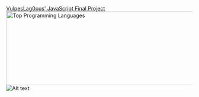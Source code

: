 [VulpesLag0pus' JavaScript Final Project](https://github.com/VulpesLag0pus/JavaScript-Final-Project)
<img src="https://github-readme-stats.vercel.app/api/top-langs/?username=VulpesLag0pus&theme=tokyonight" width="600" height="200" alt="Top Programming Languages">
![Alt text](https://spotify-recently-played-readme.vercel.app/api?user=pxxmde9a2f3dsazlk47r523dc&width={500})

